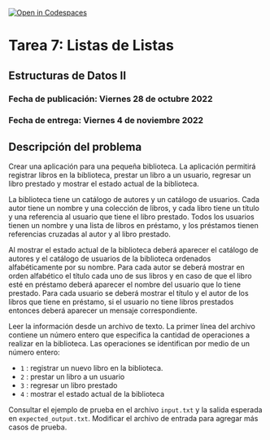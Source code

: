 [![Open in Codespaces](https://classroom.github.com/assets/launch-codespace-9f69c29eadd1a2efcce9672406de9a39573de1bdf5953fef360cfc2c3f7d7205.svg)](https://classroom.github.com/open-in-codespaces?assignment_repo_id=9207781)
# Tarea 7: Listas de Listas
## Estructuras de Datos II
### Fecha de publicación: Viernes 28 de octubre 2022
### Fecha de entrega: Viernes 4 de noviembre 2022

## Descripción del problema
Crear una aplicación para una pequeña biblioteca. La aplicación permitirá registrar libros en la biblioteca, prestar un libro a un usuario, regresar un libro prestado y mostrar el estado actual de la biblioteca.

La biblioteca tiene un catálogo de autores y un catálogo de usuarios. Cada autor tiene un nombre y una colección de libros, y cada libro tiene un título y una referencia al usuario que tiene el libro prestado. Todos los usuarios tienen un nombre y una lista de libros en préstamo, y los préstamos tienen referencias cruzadas al autor y al libro prestado.

Al mostrar el estado actual de la biblioteca deberá aparecer el catálogo de autores y el catálogo de usuarios de la biblioteca ordenados alfabéticamente por su nombre. Para cada autor se deberá mostrar en orden alfabético el título cada uno de sus libros y en caso de que el libro esté en préstamo deberá aparecer el nombre del usuario que lo tiene prestado. Para cada usuario se deberá mostrar el título y el autor de los libros que tiene en préstamo, si el usuario no tiene libros prestados entonces deberá aparecer un mensaje correspondiente.

Leer la información desde un archivo de texto. La primer línea del archivo contiene un número entero que especifica la cantidad de operaciones a realizar en la biblioteca. Las operaciones se identifican por medio de un número entero: 
* `1` : registrar un nuevo libro en la biblioteca.
* `2` : prestar un libro a un usuario
* `3` : regresar un libro prestado
* `4` : mostrar el estado actual de la biblioteca

Consultar el ejemplo de prueba en el archivo `input.txt` y la salida esperada en `expected_output.txt`. Modificar el archivo de entrada para agregar más casos de prueba.
